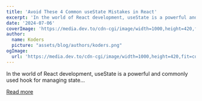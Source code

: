 ```yaml
---
title: 'Avoid These 4 Common useState Mistakes in React'
excerpt: 'In the world of React development, useState is a powerful and commonly used hook for managing state...'
date: '2024-07-06'
coverImage: 'https://media.dev.to/cdn-cgi/image/width=1000,height=420,fit=cover,gravity=auto,format=auto/https%3A%2F%2Fdev-to-uploads.s3.amazonaws.com%2Fuploads%2Farticles%2Fkszlmwj7wfi0wkbermvl.jpeg'
author:
  name: Koders
  picture: "assets/blog/authors/koders.png"
ogImage:
  url: 'https://media.dev.to/cdn-cgi/image/width=1000,height=420,fit=cover,gravity=auto,format=auto/https%3A%2F%2Fdev-to-uploads.s3.amazonaws.com%2Fuploads%2Farticles%2Fkszlmwj7wfi0wkbermvl.jpeg'
---
```


In the world of React development, useState is a powerful and commonly used hook for managing state...

[Read more](https://dev.to/vyan/avoid-these-4-common-usestate-mistakes-in-react-8j5)
